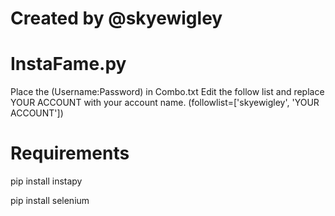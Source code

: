 # Created by @skyewigley
# InstaFame.py

Place the (Username:Password) in Combo.txt
Edit the follow list and replace YOUR ACCOUNT with your account name.
(followlist=['skyewigley', 'YOUR ACCOUNT'])

# Requirements

pip install instapy

pip install selenium
